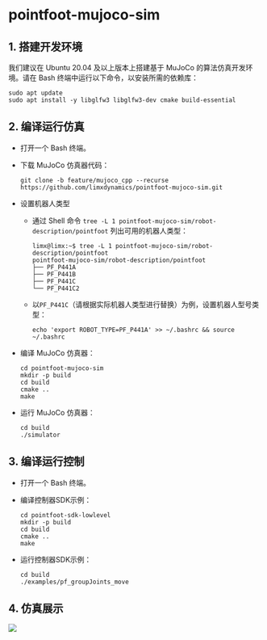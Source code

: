 # pointfoot-mujoco-sim



## 1. 搭建开发环境

我们建议在 Ubuntu 20.04 及以上版本上搭建基于 MuJoCo 的算法仿真开发环境。请在 Bash 终端中运行以下命令，以安装所需的依赖库：

```
sudo apt update
sudo apt install -y libglfw3 libglfw3-dev cmake build-essential
```



## 2. 编译运行仿真

- 打开一个 Bash 终端。

- 下载 MuJoCo 仿真器代码：

  ```
  git clone -b feature/mujoco_cpp --recurse https://github.com/limxdynamics/pointfoot-mujoco-sim.git
  ```

- 设置机器人类型

  - 通过 Shell 命令 `tree -L 1 pointfoot-mujoco-sim/robot-description/pointfoot` 列出可用的机器人类型：

    ```
    limx@limx:~$ tree -L 1 pointfoot-mujoco-sim/robot-description/pointfoot
    pointfoot-mujoco-sim/robot-description/pointfoot
    ├── PF_P441A
    ├── PF_P441B
    ├── PF_P441C
    └── PF_P441C2
    
    ```

  - 以`PF_P441C`（请根据实际机器人类型进行替换）为例，设置机器人型号类型：

    ```
    echo 'export ROBOT_TYPE=PF_P441A' >> ~/.bashrc && source ~/.bashrc
    ```

- 编译 MuJoCo 仿真器：

  ```
  cd pointfoot-mujoco-sim
  mkdir -p build
  cd build
  cmake ..
  make
  ```

- 运行 MuJoCo 仿真器：

  ```
  cd build
  ./simulator
  ```

  

## 3. 编译运行控制

- 打开一个 Bash 终端。

- 编译控制器SDK示例：

  ```
  cd pointfoot-sdk-lowlevel
  mkdir -p build
  cd build
  cmake ..
  make
  ```

- 运行控制器SDK示例：

  ```
  cd build
  ./examples/pf_groupJoints_move
  ```



## 4. 仿真展示

![](doc/simulator.gif)

